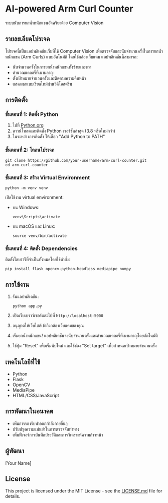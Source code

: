 # AI-powered Arm Curl Counter

ระบบนับการยกน้ำหนักแขนอัจฉริยะด้วย Computer Vision

## รายละเอียดโปรเจค

โปรเจคนี้เป็นแอปพลิเคชันเว็บที่ใช้ Computer Vision เพื่อตรวจจับและนับจำนวนครั้งในการยกน้ำหนักแขน (Arm Curls) แบบอัตโนมัติ โดยใช้กล้องเว็บแคม แอปพลิเคชันนี้สามารถ:

- นับจำนวนครั้งในการยกน้ำหนักแขนทั้งซ้ายและขวา
- คำนวณแคลอรี่ที่เผาผลาญ
- ตั้งเป้าหมายจำนวนครั้งและติดตามความคืบหน้า
- แสดงผลแบบเรียลไทม์ผ่านวิดีโอสตรีม

## การติดตั้ง

### ขั้นตอนที่ 1: ติดตั้ง Python

1. ไปที่ [Python.org](https://www.python.org/downloads/)
2. ดาวน์โหลดและติดตั้ง Python เวอร์ชันล่าสุด (3.8 หรือใหม่กว่า)
3. ในระหว่างการติดตั้ง ให้เลือก "Add Python to PATH"

### ขั้นตอนที่ 2: โคลนโปรเจค

```
git clone https://github.com/your-username/arm-curl-counter.git
cd arm-curl-counter
```

### ขั้นตอนที่ 3: สร้าง Virtual Environment

```
python -m venv venv
```

เปิดใช้งาน virtual environment:

- บน Windows:
  ```
  venv\Scripts\activate
  ```
- บน macOS และ Linux:
  ```
  source venv/bin/activate
  ```

### ขั้นตอนที่ 4: ติดตั้ง Dependencies

ติดตั้งไลบรารีที่จำเป็นทั้งหมดโดยใช้คำสั่ง:

```
pip install flask opencv-python-headless mediapipe numpy
```

## การใช้งาน

1. รันแอปพลิเคชัน:
   ```
   python app.py
   ```

2. เปิดเว็บเบราว์เซอร์และไปที่ `http://localhost:5000`

3. อนุญาตให้เว็บไซต์เข้าถึงกล้องเว็บแคมของคุณ

4. เริ่มยกน้ำหนักแขน! แอปพลิเคชันจะนับจำนวนครั้งและคำนวณแคลอรี่ที่เผาผลาญโดยอัตโนมัติ

5. ใช้ปุ่ม "Reset" เพื่อเริ่มนับใหม่ และใช้ช่อง "Set target" เพื่อกำหนดเป้าหมายจำนวนครั้ง

## เทคโนโลยีที่ใช้

- Python
- Flask
- OpenCV
- MediaPipe
- HTML/CSS/JavaScript

## การพัฒนาในอนาคต

- เพิ่มการรองรับท่าออกกำลังกายอื่นๆ
- ปรับปรุงความแม่นยำในการตรวจจับท่าทาง
- เพิ่มฟีเจอร์การบันทึกประวัติและการวิเคราะห์ความก้าวหน้า

## ผู้พัฒนา

[Your Name]

## License

This project is licensed under the MIT License - see the [LICENSE.md](LICENSE.md) file for details.
